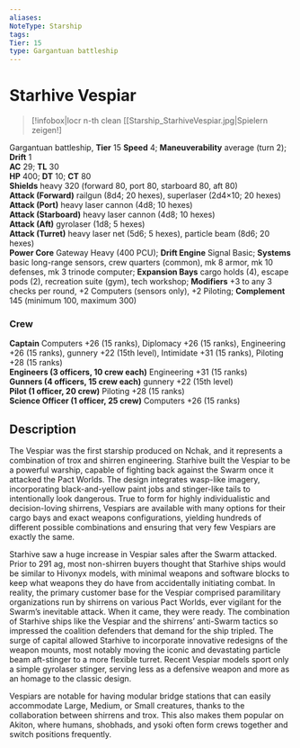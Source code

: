 ```yaml
---
aliases: 
NoteType: Starship
tags: 
Tier: 15
type: Gargantuan battleship
---
```


# Starhive Vespiar

> [!infobox|locr n-th clean
>  [[Starship_StarhiveVespiar.jpg|Spielern zeigen!]
> 
Gargantuan battleship, **Tier**  15
**Speed** 4; **Maneuverability** average (turn 2); **Drift** 1  
**AC** 29; **TL** 30  
**HP** 400; **DT** 10; **CT** 80  
**Shields** heavy 320 (forward 80, port 80, starboard 80, aft 80)  
**Attack (Forward)** railgun (8d4; 20 hexes), superlaser (2d4×10; 20 hexes)  
**Attack (Port)** heavy laser cannon (4d8; 10 hexes)  
**Attack (Starboard)** heavy laser cannon (4d8; 10 hexes)  
**Attack (Aft)** gyrolaser (1d8; 5 hexes)  
**Attack (Turret)** heavy laser net (5d6; 5 hexes), particle beam (8d6; 20 hexes)  
**Power Core** Gateway Heavy (400 PCU); **Drift Engine** Signal Basic; **Systems** basic long-range sensors, crew quarters (common), mk 8 armor, mk 10 defenses, mk 3 trinode computer; **Expansion Bays** cargo holds (4), escape pods (2), recreation suite (gym), tech workshop; **Modifiers** +3 to any 3 checks per round, +2 Computers (sensors only), +2 Piloting; **Complement** 145 (minimum 100, maximum 300)

### Crew

**Captain** Computers +26 (15 ranks), Diplomacy +26 (15 ranks), Engineering +26 (15 ranks), gunnery +22 (15th level), Intimidate +31 (15 ranks), Piloting +28 (15 ranks)  
**Engineers (3 officers, 10 crew each)** Engineering +31 (15 ranks)  
**Gunners (4 officers, 15 crew each)** gunnery +22 (15th level)  
**Pilot (1 officer, 20 crew)** Piloting +28 (15 ranks)  
**Science Officer (1 officer, 25 crew)** Computers +26 (15 ranks)

## Description

The Vespiar was the first starship produced on Nchak, and it represents a combination of trox and shirren engineering. Starhive built the Vespiar to be a powerful warship, capable of fighting back against the Swarm once it attacked the Pact Worlds. The design integrates wasp-like imagery, incorporating black-and-yellow paint jobs and stinger-like tails to intentionally look dangerous. True to form for highly individualistic and decision-loving shirrens, Vespiars are available with many options for their cargo bays and exact weapons configurations, yielding hundreds of different possible combinations and ensuring that very few Vespiars are exactly the same.  
  
Starhive saw a huge increase in Vespiar sales after the Swarm attacked. Prior to 291 ag, most non-shirren buyers thought that Starhive ships would be similar to Hivonyx models, with minimal weapons and software blocks to keep what weapons they do have from accidentally initiating combat. In reality, the primary customer base for the Vespiar comprised paramilitary organizations run by shirrens on various Pact Worlds, ever vigilant for the Swarm’s inevitable attack. When it came, they were ready. The combination of Starhive ships like the Vespiar and the shirrens’ anti-Swarm tactics so impressed the coalition defenders that demand for the ship tripled. The surge of capital allowed Starhive to incorporate innovative redesigns of the weapon mounts, most notably moving the iconic and devastating particle beam aft-stinger to a more flexible turret. Recent Vespiar models sport only a simple gyrolaser stinger, serving less as a defensive weapon and more as an homage to the classic design.  
  
Vespiars are notable for having modular bridge stations that can easily accommodate Large, Medium, or Small creatures, thanks to the collaboration between shirrens and trox. This also makes them popular on Akiton, where humans, shobhads, and ysoki often form crews together and switch positions frequently.
